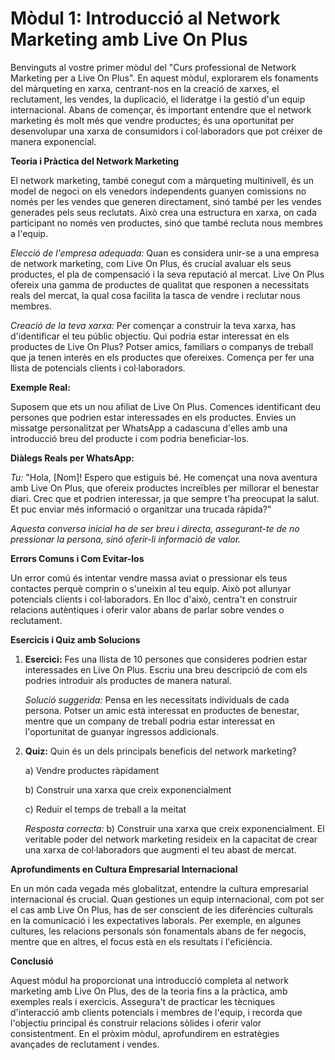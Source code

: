# **Mòdul 1: Introducció al Network Marketing amb Live On Plus**

Benvinguts al vostre primer mòdul del "Curs professional de Network Marketing per a Live On Plus". En aquest mòdul, explorarem els fonaments del màrqueting en xarxa, centrant-nos en la creació de xarxes, el reclutament, les vendes, la duplicació, el lideratge i la gestió d'un equip internacional. Abans de començar, és important entendre que el network marketing és molt més que vendre productes; és una oportunitat per desenvolupar una xarxa de consumidors i col·laboradors que pot créixer de manera exponencial.

**Teoria i Pràctica del Network Marketing**

El network marketing, també conegut com a màrqueting multinivell, és un model de negoci on els venedors independents guanyen comissions no només per les vendes que generen directament, sinó també per les vendes generades pels seus reclutats. Això crea una estructura en xarxa, on cada participant no només ven productes, sinó que també recluta nous membres a l'equip.

*Elecció de l'empresa adequada:*
Quan es considera unir-se a una empresa de network marketing, com Live On Plus, és crucial avaluar els seus productes, el pla de compensació i la seva reputació al mercat. Live On Plus ofereix una gamma de productes de qualitat que responen a necessitats reals del mercat, la qual cosa facilita la tasca de vendre i reclutar nous membres.

*Creació de la teva xarxa:*
Per començar a construir la teva xarxa, has d'identificar el teu públic objectiu. Qui podria estar interessat en els productes de Live On Plus? Potser amics, familiars o companys de treball que ja tenen interès en els productes que ofereixes. Comença per fer una llista de potencials clients i col·laboradors.

**Exemple Real:**

Suposem que ets un nou afiliat de Live On Plus. Comences identificant deu persones que podrien estar interessades en els productes. Envies un missatge personalitzat per WhatsApp a cadascuna d'elles amb una introducció breu del producte i com podria beneficiar-los.

**Diàlegs Reals per WhatsApp:**

*Tu:* "Hola, [Nom]! Espero que estiguis bé. He començat una nova aventura amb Live On Plus, que ofereix productes increïbles per millorar el benestar diari. Crec que et podrien interessar, ja que sempre t'ha preocupat la salut. Et puc enviar més informació o organitzar una trucada ràpida?"

*Aquesta conversa inicial ha de ser breu i directa, assegurant-te de no pressionar la persona, sinó oferir-li informació de valor.*

**Errors Comuns i Com Evitar-los**

Un error comú és intentar vendre massa aviat o pressionar els teus contactes perquè comprin o s'uneixin al teu equip. Això pot allunyar potencials clients i col·laboradors. En lloc d'això, centra't en construir relacions autèntiques i oferir valor abans de parlar sobre vendes o reclutament.

**Esercicis i Quiz amb Solucions**

1. **Esercici:** Fes una llista de 10 persones que consideres podrien estar interessades en Live On Plus. Escriu una breu descripció de com els podries introduir als productes de manera natural.

   *Solució suggerida:* Pensa en les necessitats individuals de cada persona. Potser un amic està interessat en productes de benestar, mentre que un company de treball podria estar interessat en l'oportunitat de guanyar ingressos addicionals.

2. **Quiz:** Quin és un dels principals beneficis del network marketing?

   a) Vendre productes ràpidament
   
   b) Construir una xarxa que creix exponencialment
   
   c) Reduir el temps de treball a la meitat
   
   *Resposta correcta:* b) Construir una xarxa que creix exponencialment. El veritable poder del network marketing resideix en la capacitat de crear una xarxa de col·laboradors que augmenti el teu abast de mercat.

**Aprofundiments en Cultura Empresarial Internacional**

En un món cada vegada més globalitzat, entendre la cultura empresarial internacional és crucial. Quan gestiones un equip internacional, com pot ser el cas amb Live On Plus, has de ser conscient de les diferències culturals en la comunicació i les expectatives laborals. Per exemple, en algunes cultures, les relacions personals són fonamentals abans de fer negocis, mentre que en altres, el focus està en els resultats i l'eficiència.

**Conclusió**

Aquest mòdul ha proporcionat una introducció completa al network marketing amb Live On Plus, des de la teoria fins a la pràctica, amb exemples reals i exercicis. Assegura't de practicar les tècniques d'interacció amb clients potencials i membres de l'equip, i recorda que l'objectiu principal és construir relacions sòlides i oferir valor consistentment. En el pròxim mòdul, aprofundirem en estratègies avançades de reclutament i vendes.